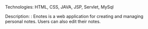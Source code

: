 Technologies: HTML, CSS, JAVA, JSP, Servlet, MySql

Description: : Enotes is a web application for creating and managing personal notes. Users can also edit their notes.
